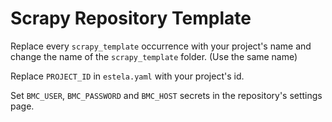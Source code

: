 # Scrapy Repository Template

Replace every `scrapy_template` occurrence with your project's name and change the name of the `scrapy_template` folder. (Use the same name)

Replace `PROJECT_ID` in `estela.yaml` with your project's id.

Set `BMC_USER`, `BMC_PASSWORD` and `BMC_HOST` secrets in the repository's settings page.
